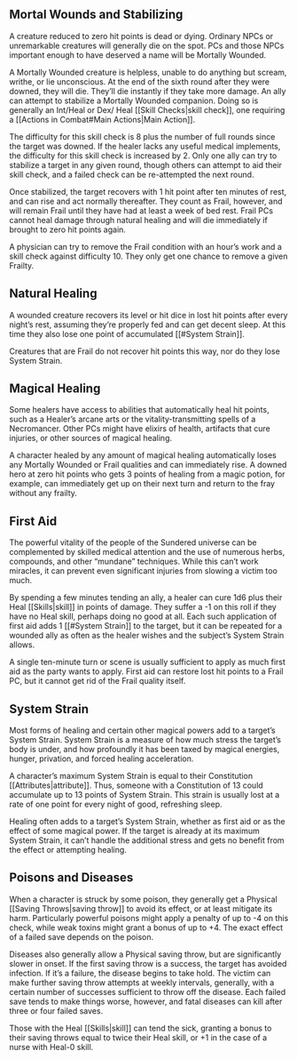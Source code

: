 ## Mortal Wounds and Stabilizing
A creature reduced to zero hit points is dead or dying. Ordinary NPCs or unremarkable creatures will generally die on the spot. PCs and those NPCs important enough to have deserved a name will be Mortally Wounded. 

A Mortally Wounded creature is helpless, unable to do anything but scream, writhe, or lie unconscious. At the end of the sixth round after they were downed, they will die. They’ll die instantly if they take more damage. An ally can attempt to stabilize a Mortally Wounded companion. Doing so is generally an Int/Heal or Dex/ Heal [[Skill Checks|skill check]], one requiring a [[Actions in Combat#Main Actions|Main Action]]. 

The difficulty for this skill check is 8 plus the number of full rounds since the target was downed. If the healer lacks any useful medical implements, the difficulty for this skill check is increased by 2. Only one ally can try to stabilize a target in any given round, though others can attempt to aid their skill check, and a failed check can be re-attempted the next round.

Once stabilized, the target recovers with 1 hit point after ten minutes of rest, and can rise and act normally thereafter. They count as Frail, however, and will remain Frail until they have had at least a week of bed rest. Frail PCs cannot heal damage through natural healing and will die immediately if brought to zero hit points again. 

A physician can try to remove the Frail condition with an hour’s work and a skill check against difficulty 10. They only get one chance to remove a given Frailty.
## Natural Healing
A wounded creature recovers its level or hit dice in lost hit points after every night’s rest, assuming they’re properly fed and can get decent sleep. At this time they also lose one point of accumulated [[#System Strain]]. 

Creatures that are Frail do not recover hit points this way, nor do they lose System Strain.
## Magical Healing
Some healers have access to abilities that automatically heal hit points, such as a Healer’s arcane arts or the vitality-transmitting spells of a Necromancer. Other PCs might have elixirs of health, artifacts that cure injuries, or other sources of magical healing. 

A character healed by any amount of magical healing automatically loses any Mortally Wounded or Frail qualities and can immediately rise. A downed hero at zero hit points who gets 3 points of healing from a magic potion, for example, can immediately get up on their next turn and return to the fray without any frailty.
## First Aid
The powerful vitality of the people of the Sundered universe can be complemented by skilled medical attention and the use of numerous herbs, compounds, and other “mundane” techniques. While this can’t work miracles, it can prevent even significant injuries from slowing a victim too much. 

By spending a few minutes tending an ally, a healer can cure 1d6 plus their Heal [[Skills|skill]] in points of damage. They suffer a -1 on this roll if they have no Heal skill, perhaps doing no good at all. Each such application of first aid adds 1 [[#System Strain]] to the target, but it can be repeated for a wounded ally as often as the healer wishes and the subject’s System Strain allows. 

A single ten-minute turn or scene is usually sufficient to apply as much first aid as the party wants to apply. First aid can restore lost hit points to a Frail PC, but it cannot get rid of the Frail quality itself.
## System Strain
Most forms of healing and certain other magical powers add to a target’s System Strain. System Strain is a measure of how much stress the target’s body is under, and how profoundly it has been taxed by magical energies, hunger, privation, and forced healing acceleration. 

A character’s maximum System Strain is equal to their Constitution [[Attributes|attribute]]. Thus, someone with a Constitution of 13 could accumulate up to 13 points of System Strain. This strain is usually lost at a rate of one point for every night of good, refreshing sleep. 

Healing often adds to a target’s System Strain, whether as first aid or as the effect of some magical power. If the target is already at its maximum System Strain, it can’t handle the additional stress and gets no benefit from the effect or attempting healing.
## Poisons and Diseases
When a character is struck by some poison, they generally get a Physical [[Saving Throws|saving throw]] to avoid its effect, or at least mitigate its harm. Particularly powerful poisons might apply a penalty of up to -4 on this check, while weak toxins might grant a bonus of up to +4. The exact effect of a failed save depends on the poison. 

Diseases also generally allow a Physical saving throw, but are significantly slower in onset. If the first saving throw is a success, the target has avoided infection. If it’s a failure, the disease begins to take hold. The victim can make further saving throw attempts at weekly intervals, generally, with a certain number of successes sufficient to throw off the disease. Each failed save tends to make things worse, however, and fatal diseases can kill after three or four failed saves. 

Those with the Heal [[Skills|skill]] can tend the sick, granting a bonus to their saving throws equal to twice their Heal skill, or +1 in the case of a nurse with Heal-0 skill.